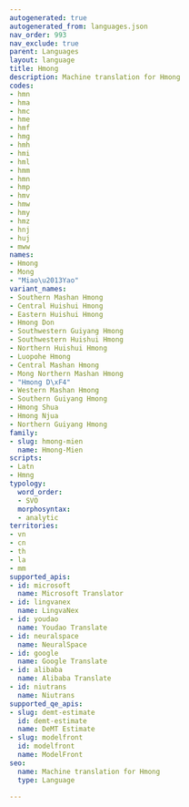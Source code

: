 ```yaml
---
autogenerated: true
autogenerated_from: languages.json
nav_order: 993
nav_exclude: true
parent: Languages
layout: language
title: Hmong
description: Machine translation for Hmong
codes:
- hmn
- hma
- hmc
- hme
- hmf
- hmg
- hmh
- hmi
- hml
- hmm
- hmn
- hmp
- hmv
- hmw
- hmy
- hmz
- hnj
- huj
- mww
names:
- Hmong
- Mong
- "Miao\u2013Yao"
variant_names:
- Southern Mashan Hmong
- Central Huishui Hmong
- Eastern Huishui Hmong
- Hmong Don
- Southwestern Guiyang Hmong
- Southwestern Huishui Hmong
- Northern Huishui Hmong
- Luopohe Hmong
- Central Mashan Hmong
- Mong Northern Mashan Hmong
- "Hmong D\xF4"
- Western Mashan Hmong
- Southern Guiyang Hmong
- Hmong Shua
- Hmong Njua
- Northern Guiyang Hmong
family:
- slug: hmong-mien
  name: Hmong-Mien
scripts:
- Latn
- Hmng
typology:
  word_order:
  - SVO
  morphosyntax:
  - analytic
territories:
- vn
- cn
- th
- la
- mm
supported_apis:
- id: microsoft
  name: Microsoft Translator
- id: lingvanex
  name: LingvaNex
- id: youdao
  name: Youdao Translate
- id: neuralspace
  name: NeuralSpace
- id: google
  name: Google Translate
- id: alibaba
  name: Alibaba Translate
- id: niutrans
  name: Niutrans
supported_qe_apis:
- slug: demt-estimate
  id: demt-estimate
  name: DeMT Estimate
- slug: modelfront
  id: modelfront
  name: ModelFront
seo:
  name: Machine translation for Hmong
  type: Language

---
```


